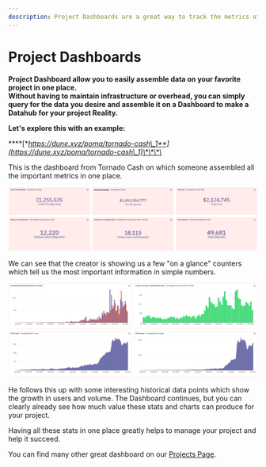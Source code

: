 ```yaml
---
description: Project Dashboards are a great way to track the metrics of your project.
---
```


# Project Dashboards

**Project Dashboard allow you to easily assemble data on your favorite project in one place.**\
**Without having to maintain infrastructure or overhead, you can simply query for the data you desire and assemble it on a Dashboard to make a Datahub for your project Reality.**

**Let's explore this with an example:**

\*\*\*\*[**https://dune.xyz/poma/tornado-cash\_1**](https://dune.xyz/poma/tornado-cash\_1)\*\*\*\*

This is the dashboard from Tornado Cash on which someone assembled all the important metrics in one place.

![](<../../assets/image (45).png>)

We can see that the creator is showing us a few "on a glance" counters which tell us the most important information in simple numbers.

![](<../../assets/image (18).png>)

He follows this up with some interesting historical data points which show the growth in users and volume. The Dashboard continues, but you can clearly already see how much value these stats and charts can produce for your project.

Having all these stats in one place greatly helps to manage your project and help it succeed.

You can find many other great dashboard on our [Projects Page](https://dune.xyz/projects).
